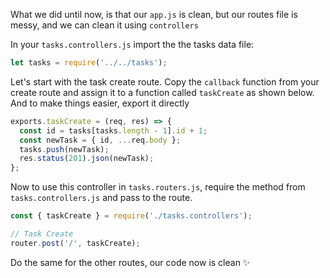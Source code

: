 What we did until now, is that our `app.js` is clean, but our routes file is messy, and we can clean it using `controllers`

In your `tasks.controllers.js` import the the tasks data file:

```js
let tasks = require('../../tasks');
```

Let's start with the task create route. Copy the `callback` function from your create route and assign it to a function called `taskCreate` as shown below. And to make things easier, export it directly

```js
exports.taskCreate = (req, res) => {
  const id = tasks[tasks.length - 1].id + 1;
  const newTask = { id, ...req.body };
  tasks.push(newTask);
  res.status(201).json(newTask);
};
```

Now to use this controller in `tasks.routers.js`, require the method from `tasks.controllers.js` and pass to the route.

```js
const { taskCreate } = require('./tasks.controllers');

// Task Create
router.post('/', taskCreate);
```

Do the same for the other routes, our code now is clean ✨
